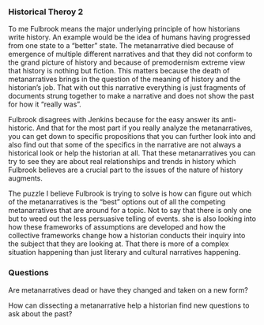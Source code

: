 ### Historical Theroy 2
To me Fulbrook means the major underlying principle of how historians write history. An example would be the idea of humans having progressed from one state to a “better” state. The metanarrative died because of emergence of multiple different narratives and that they did not conform to the grand picture of history and because of premodernism extreme view that history is nothing but fiction. This matters because the death of metanarratives brings in the question of the meaning of history and the historian’s job. That with out this narrative everything is just fragments of documents strung together to make a narrative and does not show the past for how it “really was”. 

Fulbrook disagrees with Jenkins because for the easy answer its anti-historic. And that for the most part if you really analyze the metanarratives, you can get down to specific propositions that you can further look into and also find out that some of the specifics in the narrative are not always a historical look or help the historian at all. That these metanarratives you can try to see they are about real relationships and trends in history which Fulbrook believes are a crucial part to the issues of the nature of history augments.

The puzzle I believe Fulbrook is trying to solve is how can figure out which of the metanarratives is the “best” options out of all the competing metanarratives that are around for a topic. Not to say that there is only one but to weed out the less persuasive telling of events. she is also looking into how these frameworks of assumptions are developed and how the collective frameworks change how a historian conducts their inquiry into the subject that they are looking at. That there is more of a complex situation happening than just literary and cultural narratives happening. 







### Questions 
Are metanarratives dead or have they changed and taken on a new form?

How can dissecting a metanarrative help a historian find new questions to ask about the past?
